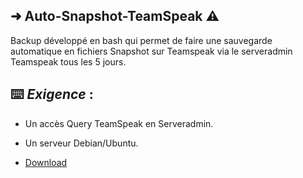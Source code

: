 ## ➜ Auto-Snapshot-TeamSpeak ⚠️
    
Backup développé en bash qui permet de faire une sauvegarde automatique en fichiers Snapshot sur Teamspeak via le serveradmin Teamspeak tous les 5 jours.

## ⌨️ *__Exigence__* :
* Un accès Query TeamSpeak en Serveradmin. 
* Un serveur Debian/Ubuntu.


* [Download](https://github.com/BadySmith/Auto-Snapshot-TeamSpeak/archive/master.zip)



